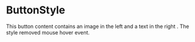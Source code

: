 # ButtonStyle
This button content contains an image in the left and a text in the right .
The style removed mouse hover event.
